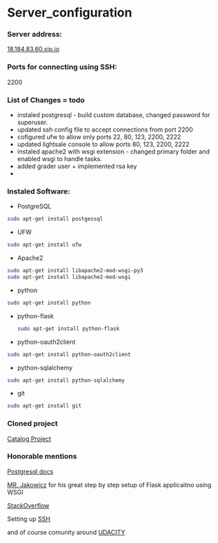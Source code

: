# Server_configuration

### Server address: 
[18.184.83.60.xip.io](18.184.83.60.xip.io)

### Ports for connecting using SSH: 
2200

### List of Changes = todo 
  - instaled postgresql - build custom database, changed password for superuser.
  - updated ssh config file to accept connections from port 2200 
  - cofigured ufw to allow only ports 22, 80, 123, 2200, 2222 
  - updated lightsale console to allow ports 80, 123, 2200, 2222
  - instaled apache2 with wsgi extension - changed primary folder and enabled wsgi to handle tasks. 
  - added grader user + implemented rsa key
  - 
 
 ### Instaled Software:
  - PostgreSQL 
  ```bash
  sudo apt-get install postgessql
  ```
  - UFW 
  ```bash
  sudo apt-get install ufw
  ```
  - Apache2 
  ```bash
  sudo apt-get install libapache2-mod-wsgi-py3 
  sudo apt-get install libapache2-mod-wsgi
  ```
  - python 
  ```bash
  sudo apt-get install python
  ```
  - python-flask 
    ```bash
    sudo apt-get install python-flask
    ```
  - python-oauth2client 
   ```bash
   sudo apt-get install python-oauth2client
   ```
  - python-sqlalchemy 
   ```bash
   sudo apt-get install python-sqlalchemy
   ```
  - git  
  ```bash
  sudo apt-get install git
  ```
  
 ### Cloned project 
  [Catalog Project](https://github.com/caranuial/catalog_project)
 
 ### Honorable mentions
  [Postgresql docs](https://www.postgresql.org/docs)
  
  [MR. Jakowicz](https://www.jakowicz.com/flask-apache-wsgi/) for his great step by step setup of Flask applicaitno using WSGI
  
  [StackOverflow](https://stackoverflow.com/)
  
  Setting up [SSH](https://askubuntu.com/questions/673597/ssh-connect-to-host-127-0-0-1-port-2222-connection-refused?utm_medium=organic&utm_source=google_rich_qa&utm_campaign=google_rich_qa)
  
  and of course comunity around [UDACITY](https://udacity.com/)
